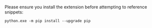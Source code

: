 Please ensure you install the extension before attempting to reference snippets:

`python.exe -m pip install --upgrade pip`
